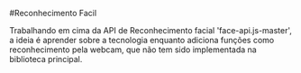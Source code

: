 #Reconhecimento Facil

Trabalhando em cima da API de Reconhecimento facial 'face-api.js-master', a ideia é aprender sobre a tecnologia enquanto adiciona funções como reconhecimento pela webcam, que não tem sido implementada na biblioteca principal.

